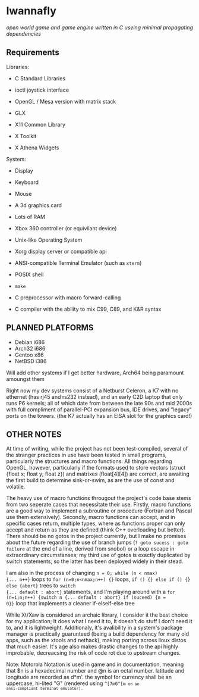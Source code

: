 Iwannafly
=========
*open world game and game engine written in C useing minimal propagating dependencies*

Requirements
------------

Libraries:

- C Standard Libraries
- ioctl joystick interface

- OpenGL / Mesa version with matrix stack
- GLX

- X11 Common Library
- X Toolkit
- X Athena Widgets

System:

- Display
- Keyboard
- Mouse
- A 3d graphics card
- Lots of RAM
- Xbox 360 controller (or equivilant device)

- Unix-like Operating System
- Xorg display server or compatible api
- ANSI-compatible Terminal Emulator (such as <CODE>xterm</CODE>)
- POSIX shell
- <CODE>make</CODE>
- C preprocessor with macro forward-calling
- C compiler with the ability to mix C99, C89, and K&R syntax

PLANNED PLATFORMS
-----------------

- Debian i686
- Arch32 i686
- Gentoo  x86
- NetBSD i386

Will add other systems if I get better hardware, Arch64 being paramount amoungst them

Right now my dev systems consist of a Netburst Celeron, a K7 with no ethernet (has rj45 and rs232 instead), and an early C2D laptop that only runs P6 kernels; all of which date from between the late 90s and mid 2000s with full compliment of parallel-PCI expansion bus, IDE drives, and "legacy" ports on the towers. (the K7 actually has an EISA slot for the graphics card!)

OTHER NOTES
-----------

At time of writing, while the project has not been test-compiled, several of the stranger practices in use have been tested in small programs, particularly the structures and macro functions. All things regarding OpenGL, however, particularly if the formats used to store vectors (struct {float x; float y; float z}) and matrixes (float[4][4]) are correct, are awaiting the first build to determine sink-or-swim, as are the use of const and volatile.

The heavy use of macro functions througout the project's code base stems from two seperate cases that necessitate their use. Firstly, macro functions are a good way to implement a subroutine or procedure (Fortran and Pascal use them extensively). Secondly, macro functions can accept, and in specific cases return, multiple types, where as functions proper can only accept and return as they are defined (think C++ overloading but better). There should be no gotos in the project currently, but I make no promises about the future regarding the use of branch jumps (<CODE>? goto sucess : goto failure</CODE> at the end of a line, derived from snobol) or a loop escape in extraordinary circumstanses; my third use of gotos is exactly duplicated by switch statements, so the latter has been deployed widely in their stead.

I am also in the process of changing <CODE>n = 0; while (n < nmax) {... n++}</CODE> loops to <CODE>for (n=0;n<nmax;n++) {}</CODE> loops, <CODE>if () {} else if () {} else {abort}</CODE> trees to <CODE>switch {... default : abort}</CODE> statements, and I'm playing around with a <CODE>for (n=1;n;n++) {switch n {... default : abort} if (suceed) {n = 0}}</CODE> loop that implements a cleaner if-elseif-else tree

While Xt/Xaw is considered an archaic library, I consider it the best choice for my application; It does what I need it to, It doesn't do stuff I don't need it to, and it is lightweight. Additionaly, it's avalibility in a system's package manager is practically guarunteed (being a build dependency for many old apps, such as the xtools and nethack), making porting across linux distos that much easier. It's age also makes drastic changes to the api highly improbable, decreacsing the risk of code rot due to upstream changes.

Note: Motorola Notation is used in game and in documentation, meaning that $n is a hexadecimal number and @n is an octal number. latitude and longitude are recorded as d\*m'. the symbol for currency shall be an uppercase, hi-lited "G" (rendered using <CODE>^[7mG^[m<CODE> on an ansi-compliant terminal emulator).

